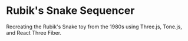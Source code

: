 # Rubik's Snake Sequencer

Recreating the Rubik's Snake toy from the 1980s using Three.js, Tone.js, and React Three Fiber.
